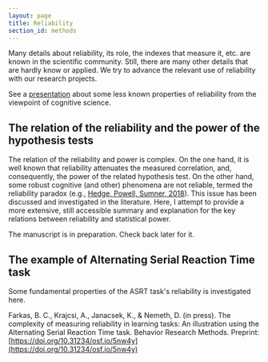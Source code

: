 ```yaml
---
layout: page
title: Reliability
section_id: methods
---
```


Many details about reliability, its role, the indexes that measure it, etc. are known in the scientific community. Still, there are many other details that are hardly know or applied. We try to advance the relevant use of reliability with our research projects.

<i class='fa fa-file'></i> See a [presentation](https://docs.google.com/presentation/d/1A3WPhX4lzv_L99vdn1-I_uPWgOOtYNJ0MQ-jjjScqgY/edit?usp=sharing) about some less known properties of reliability from the viewpoint of cognitive science.

## The relation of the reliability and the power of the hypothesis tests

The relation of the reliability and power is complex. On the one hand, it is well known that reliability attenuates the measured correlation, and, consequently, the power of the related hypothesis test. On the other hand, some robust cognitive (and other) phenomena are not reliable, termed the reliability paradox (e.g., [Hedge, Powell, Sumner, 2018](https://doi.org/10.3758/s13428-017-0935-1)). This issue has been discussed and investigated in the literature. Here, I attempt to provide a more extensive, still accessible summary and explanation for the key relations between reliability and statistical power.

<i class='fa fa-file'></i> The manuscript is in preparation. Check back later for it.

## The example of Alternating Serial Reaction Time task

Some fundamental properties of the ASRT task's reliability is investigated here.

<i class='fa fa-file-text'></i> Farkas, B. C., Krajcsi, A., Janacsek, K., & Nemeth, D. (in press). The complexity of measuring reliability in learning tasks: An illustration using the Alternating Serial Reaction Time task. Behavior Research Methods. Preprint: [https://doi.org/10.31234/osf.io/5nw4y](https://doi.org/10.31234/osf.io/5nw4y)
